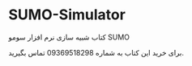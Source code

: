 # SUMO-Simulator

کتاب شبیه سازی نرم افزار سومو SUMO

برای خرید این کتاب به شماره 09369518298 تماس بگیرید.

